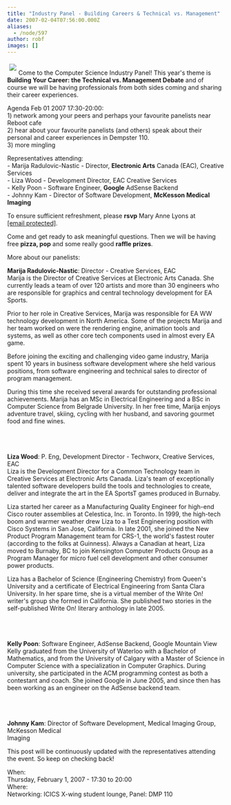 ```yaml
---
title: "Industry Panel - Building Careers & Technical vs. Management"
date: 2007-02-04T07:56:00.000Z
aliases:
  - /node/597
author: robf
images: []
---
```


<div class="field field-name-body field-type-text-with-summary field-label-hidden"><div class="field-items"><div class="field-item even"><p><img src="https://www.cs.ubc.ca/~depaulfm/img/ubc_logo.jpg" align="left" vspace="5" hspace="5"><br>
Come to the Computer Science Industry Panel!  This year&apos;s theme is <strong>Building Your Career: the Technical vs. Management Debate</strong> and of course we will be having professionals from both sides coming and sharing their career experiences.</p>
<p>Agenda Feb 01 2007 17:30-20:00:<br>
1) network among your peers and perhaps your favourite panelists near Reboot cafe<br>
2) hear about your favourite panelists (and others) speak about their personal and career experiences in Dempster 110.<br>
3) more mingling</p>
<p>Representatives attending:<br>
- Marija Radulovic-Nastic - Director, <strong>Electronic Arts</strong> Canada (EAC), Creative Services<br>
- Liza Wood               - Development Director, EAC Creative Services<br>
- Kelly Poon              - Software Engineer, <strong>Google</strong> AdSense Backend<br>
- Johnny Kam              - Director of Software Development, <strong>McKesson Medical Imaging</strong></p>
<p>To ensure sufficient refreshment, please <strong>rsvp</strong> Mary Anne Lyons at <a href="/cdn-cgi/l/email-protection#127e6b7d7c617f5271613c6770713c7173"><span class="__cf_email__" data-cfemail="1f736670716c725f7c6c316a7d7c317c7e">[email&#xA0;protected]</span></a>.</p>
<p>Come and get ready to ask meaningful questions.  Then we will be having free <strong>pizza, pop</strong> and some really good <strong>raffle prizes</strong>.  </p>
<p>More about our panelists:</p>
<p><strong>Marija Radulovic-Nastic</strong>: Director - Creative Services, EAC<br>
Marija is the Director of Creative Services at Electronic Arts Canada.  She currently leads a team of over 120 artists and more than 30 engineers who are responsible for graphics and central technology development for EA Sports.  </p>
<p>Prior to her role in Creative Services, Marija was responsible for EA WW technology development in North America.  Some of the projects Marija and her team worked on were the rendering engine, animation tools and systems, as well as other core tech components used in almost every EA game.  </p>
<p>Before joining the exciting and challenging video game industry, Marija spent 10 years in business software development where she held various positions, from software engineering and technical sales to director of program management.</p>
<p>During this time she received several awards for outstanding professional achievements. Marija has an MSc in Electrical Engineering and a BSc in Computer Science from Belgrade University. In her free time, Marija enjoys adventure travel, skiing, cycling with her husband, and savoring gourmet food and fine wines. </p>
<p><br><br><br>
<strong>Liza Wood</strong>: P. Eng, Development Director - Techworx, Creative Services, EAC<br>
Liza is the Development Director for a Common Technology team in Creative Services at Electronic Arts Canada. Liza&apos;s team of exceptionally talented software developers build the tools and technologies to create, deliver and integrate the art in the EA SportsT games produced in Burnaby.</p>
<p>Liza started her career as a Manufacturing Quality Engineer for high-end Cisco router assemblies at Celestica, Inc. in Toronto. In 1999, the high-tech boom and warmer weather drew Liza to a Test Engineering position with Cisco Systems in San Jose, California. In late 2001, she joined the New Product Program Management team for CRS-1, the world&apos;s fastest router (according to the folks at Guinness). Always a Canadian at heart, Liza moved to Burnaby, BC to join Kensington Computer Products Group as a Program Manager for micro fuel cell development and other consumer power products.</p>
<p>Liza has a Bachelor of Science (Engineering Chemistry) from Queen&apos;s University and a certificate of Electrical Engineering from Santa Clara University. In her spare time, she is a virtual member of the Write On! writer&apos;s group she formed in California. She published two stories in the self-published Write On! literary anthology in late 2005.</p>
<p><br><br><br>
<strong>Kelly Poon</strong>: Software Engineer, AdSense Backend, Google Mountain View<br>
Kelly graduated from the University of Waterloo with a Bachelor of Mathematics, and from the University of Calgary with a Master of Science in Computer Science with a specialization in Computer Graphics. During university, she participated in the ACM programming contest as both a contestant and coach. She joined Google in June 2005, and since then has been working as an engineer on the AdSense backend team.</p>
<p><br><br><br>
<strong>Johnny Kam</strong>: Director of Software Development, Medical Imaging Group, McKesson Medical<br>
Imaging</p>
<p>This post will be continuously updated with the representatives attending the event.  So keep on checking back! </p>
</div></div></div><div class="field field-name-field-dates field-type-datetime field-label-above"><div class="field-label">When:&#xA0;</div><div class="field-items"><div class="field-item even"><span class="date-display-single">Thursday, February 1, 2007 - <span class="date-display-range"><span class="date-display-start">17:30</span> to <span class="date-display-end">20:00</span></span></span></div></div></div><div class="field field-name-field-location field-type-text field-label-above"><div class="field-label">Where:&#xA0;</div><div class="field-items"><div class="field-item even">Networking: ICICS X-wing student lounge, Panel: DMP 110</div></div></div>    <footer>
          </footer>
